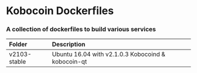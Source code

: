 # Kobocoin Dockerfiles

### A collection of dockerfiles to build various services

| Folder        | Description   |
|:------------- |:-------------|
| v2103-stable  | Ubuntu 16.04 with v2.1.0.3 Kobocoind & kobocoin-qt|